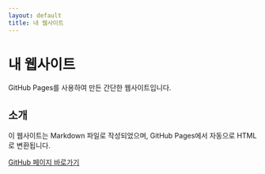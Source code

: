 ```yaml
---
layout: default
title: 내 웹사이트
---
```


# 내 웹사이트
GitHub Pages를 사용하여 만든 간단한 웹사이트입니다.

## 소개
이 웹사이트는 Markdown 파일로 작성되었으며, GitHub Pages에서 자동으로 HTML로 변환됩니다.

[GitHub 페이지 바로가기](https://naver.com)
